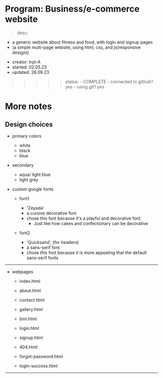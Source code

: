 # Program:      Business/e-commerce website
> desc:         
* a generic website about fitness and food, with login and signup pages
* (a simple multi-page website, using html, css, and js(responsive design))

- creator:      trpl-A
- started:      02.05.23 
- updated:      26.09.23
>>>>> status:       - COMPLETE
                    - connected to github? yes
                    - using git? yes


More notes
==========
Design choices
--------------
- primary colors 
    * white
    * black
    * blue

- secondary
    * aqua/ light blue
    * light grey

- custom google fonts
    * font1
        + 'Zeyada'
        + a cursive decorative font
        +  chose this font because it's a playful and decorative font.
            - Just like how cakes and confectionary can be decorative

    * font2
        + 'Quicksand', (for headers)
        + a sans-serif font
        + chose this font because it is more appealing that the default sans-serif fonts
---------------------------

- webpages
    * index.html
    * about.html
    * contact.html
    * gallery.html
    * bmi.html
    * login.html
    * signup.html

    * 404.html
    * forgot-password.html
    * login-success.html
---------------------------
<end>